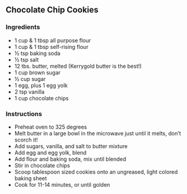 ## Chocolate Chip Cookies 

### Ingredients

* 1 cup & 1 tbsp all purpose flour 
* 1 cup & 1 tbsp self-rising flour 
* ½ tsp baking soda 
* ½ tsp salt
* 12 tbs. butter, melted (Kerrygold butter is the best!)
* 1 cup brown sugar 
* ½ cup sugar 
* 1 egg, plus 1 egg yolk 
* 2 tsp vanilla 
* 1 cup chocolate chips 

### Instructions

* Preheat oven to 325 degrees
* Melt butter in a large bowl in the microwave just until it melts, don’t scorch it! 
* Add sugars, vanilla, and salt to butter mixture
* Add egg and egg yolk, blend
* Add flour and baking soda, mix until blended
* Stir in chocolate chips
* Scoop tablespoon sized cookies onto an ungreased, light colored baking sheet
* Cook for 11-14 minutes, or until golden
